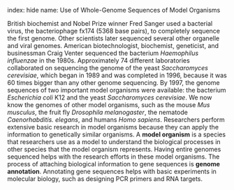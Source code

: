 index: hide
name: Use of Whole-Genome Sequences of Model Organisms

British biochemist and Nobel Prize winner Fred Sanger used a bacterial virus, the bacteriophage fx174 (5368 base pairs), to completely sequence the first genome. Other scientists later sequenced several other organelle and viral genomes. American biotechnologist, biochemist, geneticist, and businessman Craig Venter sequenced the bacterium  *Haemophilus influenzae* in the 1980s. Approximately 74 different laboratories collaborated on sequencing the genome of the yeast  *Saccharomyces cerevisiae*, which began in 1989 and was completed in 1996, because it was 60 times bigger than any other genome sequencing. By 1997, the genome sequences of two important model organisms were available: the bacterium  *Escherichia coli* K12 and the yeast  *Saccharomyces cerevisiae*. We now know the genomes of other model organisms, such as the mouse  *Mus musculus*, the fruit fly  *Drosophila melanogaster*, the nematode  *Caenorhabditis. elegans*, and humans  *Homo sapiens*. Researchers perform extensive basic research in model organisms because they can apply the information to genetically similar organisms. A  **model organism** is a species that researchers use as a model to understand the biological processes in other species that the model organism represents. Having entire genomes sequenced helps with the research efforts in these model organisms. The process of attaching biological information to gene sequences is  **genome annotation**. Annotating gene sequences helps with basic experiments in molecular biology, such as designing PCR primers and RNA targets.
